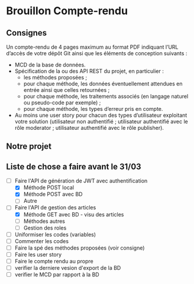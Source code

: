# Brouillon Compte-rendu

## Consignes
Un compte-rendu de 4 pages maximum au format PDF indiquant l’URL d’accès de votre dépôt Git ainsi que les éléments de conception suivants :
- MCD de la base de données.
- Spécification de la ou des API REST du projet, en particulier :
    - les méthodes proposées ;
    - pour chaque méthode, les données éventuellement attendues en entrée ainsi que
celles retournées ;
    - pour chaque méthode, les traitements associés (en langage naturel ou pseudo-code par exemple) ;
    - pour chaque méthode, les types d’erreur pris en compte.
- Au moins une user story pour chacun des types d’utilisateur exploitant votre solution 
(utilisateur non authentifié ; utilisateur authentifié avec le rôle moderator ; utilisateur
authentifié avec le rôle publisher).

## Notre projet


## Liste de chose a faire avant le 31/03

- [ ] Faire l'API de génération de JWT avec authentification
    - [x] Méthode POST local
    - [x] Méthode POST avec BD
    - [ ] Autre
- [ ] Faire l'API de gestion des articles
    - [x] Méthode GET avec BD - visu des articles
    - [ ] Méthodes autres
    - [ ] Gestion des roles
- [ ] Uniformiser les codes (variables)
- [ ] Commenter les codes
- [ ] Faire la spé des méthodes proposées (voir consigne)
- [ ] Faire les user story
- [ ] Faire le compte rendu au propre
- [ ] verifier la derniere vesion d'export de la BD
- [ ] verifier le MCD par rapport à la BD